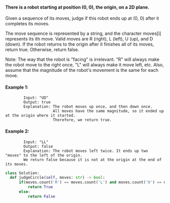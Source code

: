 #### There is a robot starting at position (0, 0), the origin, on a 2D plane. 

Given a sequence of its moves, judge if this robot ends up at (0, 0) after it completes its moves.

The move sequence is represented by a string, and the character moves[i] represents its ith move. Valid moves are R (right), L (left), U (up), and D (down). If the robot returns to the origin after it finishes all of its moves, return true. Otherwise, return false.

Note: The way that the robot is "facing" is irrelevant. "R" will always make the robot move to the right once, "L" will always make it move left, etc. Also, assume that the magnitude of the robot's movement is the same for each move.

#### Example 1:

            Input: "UD"
            Output: true 
            Explanation: The robot moves up once, and then down once. 
                         All moves have the same magnitude, so it ended up at the origin where it started. 
                         Therefore, we return true.


#### Example 2:

            Input: "LL"
            Output: false
            Explanation: The robot moves left twice. It ends up two "moves" to the left of the origin. 
            We return false because it is not at the origin at the end of its moves.
            
            
```python
class Solution:
  def judgeCircle(self, moves: str) -> bool:
      if(moves.count('R') == moves.count('L') and moves.count('U') == moves.count('D')):
          return True
      else:
          return False
